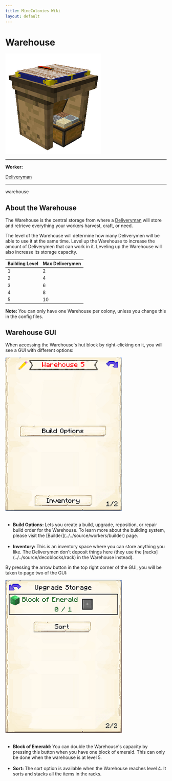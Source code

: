 ```yaml
---
title: MineColonies Wiki
layout: default
---
```

# Warehouse

<div class="infobox box text-center">
    <img src="../../assets/images/buildings/warehouse.png" alt="Warehouse's Hut" />
    <hr />
    <div class="row section-text text-left">
        <div class="col">
        <p><strong>Worker:</strong></p>
        </div>
        <div class="col">
        <p><a href="../workers/deliveryman">Deliveryman</a></p>
        </div>
    </div>
    <hr />
    <recipe>warehouse</recipe>
</div>

## About the Warehouse

The Warehouse is the central storage from where a [Deliveryman](../../source/workers/deliveryman) will store and retrieve everything your workers harvest, craft, or need.

The level of the Warehouse will determine how many Deliverymen will be able to use it at the same time. Level up the Warehouse to increase the amount of Deliverymen that can work in it. Leveling up the Warehouse will also increase its storage capacity.

| Building Level | Max Deliverymen |
| -----  | ------ |
| 1 | 2  |
| 2 | 4  |
| 3 | 6  |
| 4 | 8  |
| 5 | 10 |  


<strong>Note: </strong>You can only have one Warehouse per colony, unless you change this in the config files.

## Warehouse GUI

When accessing the Warehouse's hut block by right-clicking on it, you will see a GUI with different options:  

<div class="row">
  <div class="col-sm-12 col-md">
    <img src="../../assets/images/gui/warehousegui1.png" class="img-fluid mx-auto" alt="Warehouse Hut GUI">
  </div>
  <div class="col-sm-12 col-md">
    <br>
    <ul>
      <li><strong>Build Options: </strong>Lets you create a build, upgrade, reposition, or repair build order for the Warehouse. To learn more about the building system, please visit the [Builder](../../source/workers/builder) page.</li><br>
      <li><strong>Inventory: </strong>This is an inventory space where you can store anything you like. The Deliverymen don't deposit things here (they use the [racks](../../source/decoblocks/rack) in the Warehouse instead).</li>
    </ul>
  </div>
</div>  

By pressing the arrow button in the top right corner of the GUI, you will be taken to page two of the GUI:  

<div class="row">
  <div class="col-sm-12 col-md">
    <img src="../../assets/images/gui/warehousegui2.png" class="img-fluid mx-auto" alt="Warehouse GUI 2">
  </div><br>
  <div class="col-sm-12 col-md">
    <ul>
      <li><strong>Block of Emerald: </strong>You can double the Warehouse's capacity by pressing this button when you have one block of emerald. This can only be done when the warehouse is at level 5.</li><br>
      <li><strong>Sort: </strong>The sort option is available when the Warehouse reaches level 4. It sorts and stacks all the items in the racks.
    
